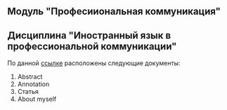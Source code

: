 ## Модуль "Професииональная коммуникация" 
## Дисциплина "Иностранный язык в профессиональной коммуникации"

По данной [ссылке](https://drive.google.com/open?id=1fs6_0lKe3K27zq84lQ168CMz7yVG8Bfz) расположены следующие документы:
1. Abstract
2. Annotation
3. Статья
4. About myself
